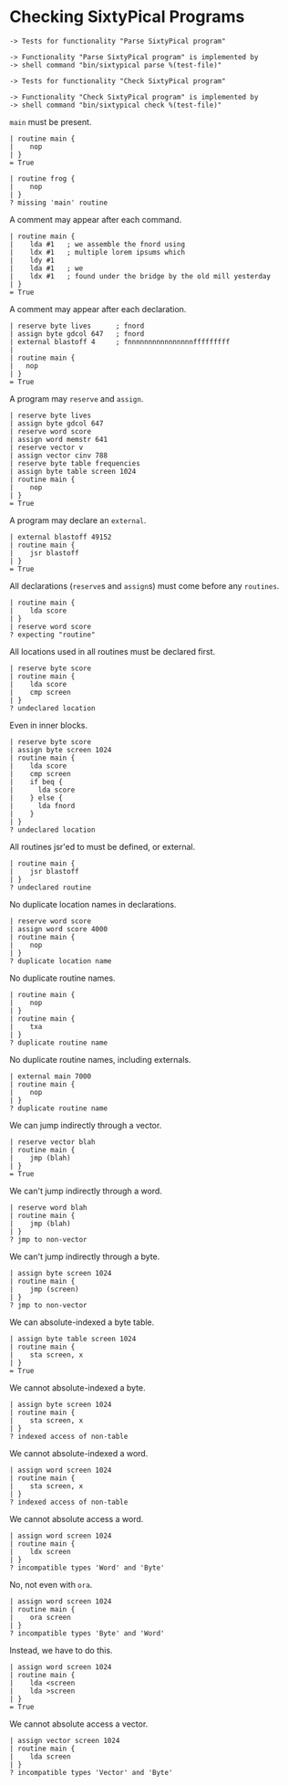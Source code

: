 Checking SixtyPical Programs
============================

    -> Tests for functionality "Parse SixtyPical program"

    -> Functionality "Parse SixtyPical program" is implemented by
    -> shell command "bin/sixtypical parse %(test-file)"

    -> Tests for functionality "Check SixtyPical program"
    
    -> Functionality "Check SixtyPical program" is implemented by
    -> shell command "bin/sixtypical check %(test-file)"

`main` must be present.

    | routine main {
    |    nop
    | }
    = True

    | routine frog {
    |    nop
    | }
    ? missing 'main' routine

A comment may appear after each command.

    | routine main {
    |    lda #1   ; we assemble the fnord using
    |    ldx #1   ; multiple lorem ipsums which
    |    ldy #1
    |    lda #1   ; we
    |    ldx #1   ; found under the bridge by the old mill yesterday
    | }
    = True

A comment may appear after each declaration.

    | reserve byte lives      ; fnord
    | assign byte gdcol 647   ; fnord
    | external blastoff 4     ; fnnnnnnnnnnnnnnnnfffffffff
    | 
    | routine main {
    |   nop
    | }
    = True

A program may `reserve` and `assign`.

    | reserve byte lives
    | assign byte gdcol 647
    | reserve word score
    | assign word memstr 641
    | reserve vector v
    | assign vector cinv 788
    | reserve byte table frequencies
    | assign byte table screen 1024
    | routine main {
    |    nop
    | }
    = True

A program may declare an `external`.

    | external blastoff 49152
    | routine main {
    |    jsr blastoff
    | }
    = True

All declarations (`reserve`s and `assign`s) must come before any `routines`.

    | routine main {
    |    lda score
    | }
    | reserve word score
    ? expecting "routine"

All locations used in all routines must be declared first.

    | reserve byte score
    | routine main {
    |    lda score
    |    cmp screen
    | }
    ? undeclared location

Even in inner blocks.

    | reserve byte score
    | assign byte screen 1024
    | routine main {
    |    lda score
    |    cmp screen
    |    if beq {
    |      lda score
    |    } else {
    |      lda fnord
    |    }
    | }
    ? undeclared location

All routines jsr'ed to must be defined, or external.

    | routine main {
    |    jsr blastoff
    | }
    ? undeclared routine

No duplicate location names in declarations.

    | reserve word score
    | assign word score 4000
    | routine main {
    |    nop
    | }
    ? duplicate location name

No duplicate routine names.

    | routine main {
    |    nop
    | }
    | routine main {
    |    txa
    | }
    ? duplicate routine name

No duplicate routine names, including externals.

    | external main 7000
    | routine main {
    |    nop
    | }
    ? duplicate routine name

We can jump indirectly through a vector.

    | reserve vector blah
    | routine main {
    |    jmp (blah)
    | }
    = True

We can't jump indirectly through a word.

    | reserve word blah
    | routine main {
    |    jmp (blah)
    | }
    ? jmp to non-vector

We can't jump indirectly through a byte.

    | assign byte screen 1024
    | routine main {
    |    jmp (screen)
    | }
    ? jmp to non-vector

We can absolute-indexed a byte table.

    | assign byte table screen 1024
    | routine main {
    |    sta screen, x
    | }
    = True

We cannot absolute-indexed a byte.

    | assign byte screen 1024
    | routine main {
    |    sta screen, x
    | }
    ? indexed access of non-table

We cannot absolute-indexed a word.

    | assign word screen 1024
    | routine main {
    |    sta screen, x
    | }
    ? indexed access of non-table

We cannot absolute access a word.

    | assign word screen 1024
    | routine main {
    |    ldx screen
    | }
    ? incompatible types 'Word' and 'Byte'

No, not even with `ora`.

    | assign word screen 1024
    | routine main {
    |    ora screen
    | }
    ? incompatible types 'Byte' and 'Word'

Instead, we have to do this.

    | assign word screen 1024
    | routine main {
    |    lda <screen
    |    lda >screen
    | }
    = True

We cannot absolute access a vector.

    | assign vector screen 1024
    | routine main {
    |    lda screen
    | }
    ? incompatible types 'Vector' and 'Byte'
